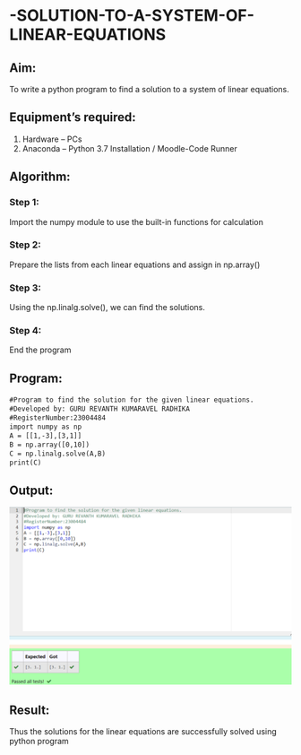 # -SOLUTION-TO-A-SYSTEM-OF-LINEAR-EQUATIONS
## Aim:
To write a python program to find a solution to a system of linear equations.
## Equipment’s required:
1. 	Hardware – PCs
2. 	Anaconda – Python 3.7 Installation / Moodle-Code Runner
## Algorithm:
### Step 1: 
Import the numpy module to use the built-in functions for calculation
### Step 2: 
Prepare the lists from each linear equations and assign in np.array()
### Step 3: 
Using the np.linalg.solve(), we can find the solutions.
### Step 4: 
End the program
## Program:
```
#Program to find the solution for the given linear equations.
#Developed by: GURU REVANTH KUMARAVEL RADHIKA
#RegisterNumber:23004484
import numpy as np
A = [[1,-3],[3,1]]
B = np.array([0,10])
C = np.linalg.solve(A,B)
print(C)
```

## Output:
![Alt text](1-1.png)
## Result: 
Thus the solutions for the linear equations are successfully solved using python program

